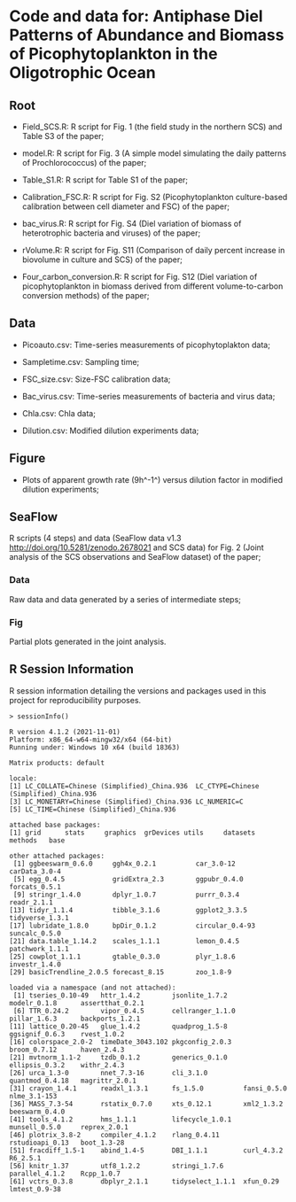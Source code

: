 # Code and data for: Antiphase Diel Patterns of Abundance and Biomass of Picophytoplankton in the Oligotrophic Ocean

## Root

* Field_SCS.R: R script for Fig. 1 (the field study in the northern SCS) and Table S3 of the paper;

* model.R: R script for Fig. 3 (A simple model simulating the daily patterns of Prochlorococcus) of the paper;

* Table_S1.R: R script for Table S1 of the paper;

* Calibration_FSC.R: R script for Fig. S2 (Picophytoplankton culture-based calibration between cell diameter and FSC) of the paper;

* bac_virus.R: R script for Fig. S4 (Diel variation of biomass of heterotrophic bacteria and viruses) of the paper;

* rVolume.R: R script for Fig. S11 (Comparison of daily percent increase in biovolume in culture and SCS) of the paper;

* Four_carbon_conversion.R: R script for Fig. S12 (Diel variation of picophytoplankton in biomass derived from different volume-to-carbon conversion methods) of the paper;

## Data

* Picoauto.csv: Time-series measurements of picophytoplakton data;

* Sampletime.csv: Sampling time;

* FSC_size.csv: Size-FSC calibration data;

* Bac_virus.csv: Time-series measurements of bacteria and virus data;

* Chla.csv: Chla data;

* Dilution.csv: Modified dilution experiments data; 
 
## Figure

* Plots of apparent growth rate (9h^-1^) versus dilution factor in modified dilution experiments;

## SeaFlow

R scripts (4 steps) and data (SeaFlow data v1.3 http://doi.org/10.5281/zenodo.2678021 and SCS data) for Fig. 2 (Joint analysis of the SCS observations and SeaFlow dataset) of the paper;

### Data 

Raw data and data generated by a series of intermediate steps;

### Fig 

Partial plots generated in the joint analysis.

## R Session Information
R session information detailing the versions and packages used in this project for reproducibility purposes.

```
> sessionInfo()

R version 4.1.2 (2021-11-01)
Platform: x86_64-w64-mingw32/x64 (64-bit)
Running under: Windows 10 x64 (build 18363)

Matrix products: default

locale:
[1] LC_COLLATE=Chinese (Simplified)_China.936  LC_CTYPE=Chinese (Simplified)_China.936   
[3] LC_MONETARY=Chinese (Simplified)_China.936 LC_NUMERIC=C                              
[5] LC_TIME=Chinese (Simplified)_China.936   

attached base packages:
[1] grid      stats     graphics  grDevices utils     datasets  methods   base       

other attached packages:
 [1] ggbeeswarm_0.6.0     ggh4x_0.2.1          car_3.0-12           carData_3.0-4       
 [5] egg_0.4.5            gridExtra_2.3        ggpubr_0.4.0         forcats_0.5.1       
 [9] stringr_1.4.0        dplyr_1.0.7          purrr_0.3.4          readr_2.1.1         
[13] tidyr_1.1.4          tibble_3.1.6         ggplot2_3.3.5        tidyverse_1.3.1     
[17] lubridate_1.8.0      bpDir_0.1.2          circular_0.4-93      suncalc_0.5.0       
[21] data.table_1.14.2    scales_1.1.1         lemon_0.4.5          patchwork_1.1.1     
[25] cowplot_1.1.1        gtable_0.3.0         plyr_1.8.6           investr_1.4.0       
[29] basicTrendline_2.0.5 forecast_8.15        zoo_1.8-9           

loaded via a namespace (and not attached):
 [1] tseries_0.10-49   httr_1.4.2        jsonlite_1.7.2    modelr_0.1.8      assertthat_0.2.1 
 [6] TTR_0.24.2        vipor_0.4.5       cellranger_1.1.0  pillar_1.6.3      backports_1.2.1  
[11] lattice_0.20-45   glue_1.4.2        quadprog_1.5-8    ggsignif_0.6.3    rvest_1.0.2      
[16] colorspace_2.0-2  timeDate_3043.102 pkgconfig_2.0.3   broom_0.7.12      haven_2.4.3      
[21] mvtnorm_1.1-2     tzdb_0.1.2        generics_0.1.0    ellipsis_0.3.2    withr_2.4.3      
[26] urca_1.3-0        nnet_7.3-16       cli_3.1.0         quantmod_0.4.18   magrittr_2.0.1   
[31] crayon_1.4.1      readxl_1.3.1      fs_1.5.0          fansi_0.5.0       nlme_3.1-153     
[36] MASS_7.3-54       rstatix_0.7.0     xts_0.12.1        xml2_1.3.2        beeswarm_0.4.0   
[41] tools_4.1.2       hms_1.1.1         lifecycle_1.0.1   munsell_0.5.0     reprex_2.0.1     
[46] plotrix_3.8-2     compiler_4.1.2    rlang_0.4.11      rstudioapi_0.13   boot_1.3-28      
[51] fracdiff_1.5-1    abind_1.4-5       DBI_1.1.1         curl_4.3.2        R6_2.5.1         
[56] knitr_1.37        utf8_1.2.2        stringi_1.7.6     parallel_4.1.2    Rcpp_1.0.7       
[61] vctrs_0.3.8       dbplyr_2.1.1      tidyselect_1.1.1  xfun_0.29         lmtest_0.9-38 
```
